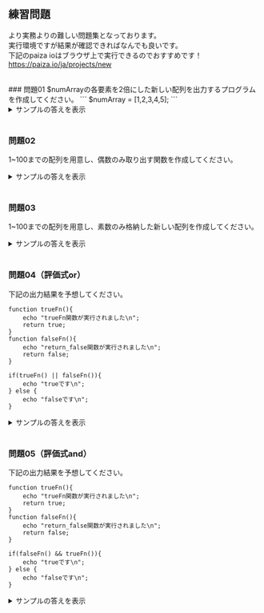 ## 練習問題
より実務よりの難しい問題集となっております。  
実行環境ですが結果が確認できればなんでも良いです。  
下記のpaiza ioはブラウザ上で実行できるのでおすすめです！  
https://paiza.io/ja/projects/new <br>  

<br>
### 問題01
$numArrayの各要素を2倍にした新しい配列を出力するプログラムを作成してください。
```
$numArray = [1,2,3,4,5];
```

<details><summary>サンプルの答えを表示</summary><div>

```
$doubleArray = array();
foreach($numArray as $num) {
    $doubledNum = $num * 2;
    array_push($doubleArray, $doubledNum);
}
print_r($doubleArray);
```
</div></details><br>

### 問題02
1~100までの配列を用意し、偶数のみ取り出す関数を作成してください。

<details><summary>サンプルの答えを表示</summary><div>

```
$numArray = range(1,100);
$evenNumArray = array();
foreach($numArray as $num) {
    if($num % 2 === 0) {
        array_push($evenNumArray, $num);
    }
}
print_r($evenNumArray);
```
</div></details><br>

### 問題03
1~100までの配列を用意し、素数のみ格納した新しい配列を作成してください。

<details><summary>サンプルの答えを表示</summary><div>

```
$numArray = range(1,100);
$primeArray = array();
foreach($numArray as $num) {
    if($num === 1 || $num === 2) {
        continue;
    }
    $flg = true;
    for($i=2;$i<$num;$i++) {
        if($num % $i == 0) {
            $flg = false;
            break;
        }
    }
    if ($flg) {
        array_push($primeArray,$num);
    } 
}
print_r($primeArray);
```
</div></details><br>

### 問題04（評価式or）
下記の出力結果を予想してください。
```
function trueFn(){
    echo "trueFn関数が実行されました\n";
    return true;
}
function falseFn(){
    echo "return_false関数が実行されました\n";
    return false;
}

if(trueFn() || falseFn()){
    echo "trueです\n";
} else {
    echo "falseです\n";
}
```
<details><summary>サンプルの答えを表示</summary><div>

```
trueFn関数が実行されました
trueです

// --------------------
// foo() は決してコールされることはありません。これらの演算子は短絡評価を行うからです。

$a = (false && foo());
$b = (true  || foo());
```
</div></details><br>


### 問題05（評価式and）
下記の出力結果を予想してください。
```
function trueFn(){
    echo "trueFn関数が実行されました\n";
    return true;
}
function falseFn(){
    echo "return_false関数が実行されました\n";
    return false;
}

if(falseFn() && trueFn()){
    echo "trueです\n";
} else {
    echo "falseです\n";
}
```
<details><summary>サンプルの答えを表示</summary><div>

```
falseFn関数が実行されました
falseです

// --------------------
// foo() は決してコールされることはありません。これらの演算子は短絡評価を行うからです。

$a = (false && foo());
$b = (true  || foo());
```
</div></details><br>


